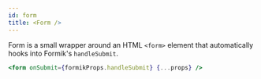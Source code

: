 ```yaml
---
id: form
title: <Form />
---
```


Form is a small wrapper around an HTML `<form>` element that automatically hooks into Formik's `handleSubmit`.

```jsx
<form onSubmit={formikProps.handleSubmit} {...props} />
```
